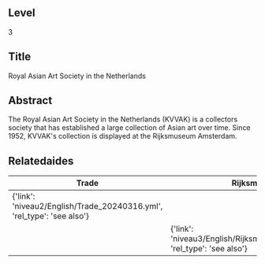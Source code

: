 ## Level
3
## Title
Royal Asian Art Society in the Netherlands
## Abstract
The Royal Asian Art Society in the Netherlands (KVVAK) is a collectors society that has established a large collection of Asian art over time. Since 1952, KVVAK's collection is displayed at the Rijksmuseum Amsterdam.
## Relatedaides
| Trade | Rijksmuseum Amsterdam |
| --- | --- |
| {'link': 'niveau2/English/Trade_20240316.yml', 'rel_type': 'see also'} |  |
|  | {'link': 'niveau3/English/RijksmuseumAmsterdam_20240905.yml', 'rel_type': 'see also'} |
